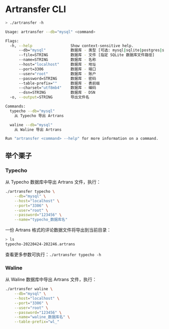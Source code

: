 # Artransfer CLI

```sh
> ./artransfer -h

Usage: artransfer --db="mysql" <command>

Flags:
  -h, --help                 Show context-sensitive help.
      --db="mysql"           数据库 - 类型 [可选: mysql|sqlite|postgres|sqlserver]
      --file=STRING          数据库 - 文件 [指定 SQLite 数据库文件路径]
      --name=STRING          数据库 - 名称
      --host="localhost"     数据库 - 地址
      --port=3306            数据库 - 端口
      --user="root"          数据库 - 账户
      --password=STRING      数据库 - 密码
      --table-prefix=""      数据库 - 表前缀
      --charset="utf8mb4"    数据库 - 编码
      --dsn=STRING           数据库 - DSN
  -o, --output=STRING        导出文件名

Commands:
  typecho --db="mysql"
    从 Typecho 导出 Artrans

  waline --db="mysql"
    从 Waline 导出 Artrans

Run "artransfer <command> --help" for more information on a command.
```

## 举个栗子

### Typecho

从 Typecho 数据库中导出 Artrans 文件，执行：

```sh
./artransfer typecho \
    --db="mysql" \
    --host="localhost" \
    --port="3306" \
    --user="root" \
    --password="123456" \
    --name="typecho_数据库名"
```

一份 Artrans 格式的评论数据文件将导出到当前目录：

```sh
> ls
typecho-20220424-202246.artrans
```

查看更多参数可执行：`./artransfer typecho -h`

### Waline

从 Waline 数据库中导出 Artrans 文件，执行：

```sh
./artransfer waline \
    --db="mysql" \
    --host="localhost" \
    --port="3306" \
    --user="root" \
    --password="123456" \
    --name="waline_数据库名" \
    --table-prefix="wl_"
```
